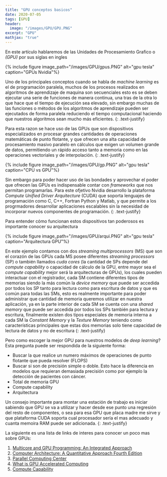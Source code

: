 ```yaml
---
title: "GPU conceptos basicos"
date: 2020-07-05
tags: [GPU]
header:
  image: "/images/GPU/GPU.PNG"
excerpt: "GPU"
mathjax: "true"
---
```



En este artículo hablaremos de las Unidades de Procesamiento Grafico o *(GPU)* por sus siglas en ingles  

{% include figure image_path="/images/GPU/gpus.PNG" alt="gpu tesla" caption="GPUs Nvidia"%}


Uno de los principales conceptos cuando se habla de *machine learning* es el de programación paralela, muchos de los procesos realizados en algoritmos de aprendizaje de maquina son secuenciales esto es se deben ejecutar una serie de funciones de manera continua, una tras de la otra lo que hace que el tiempo de ejecución sea elevado, sin embargo muchas de las funciones o métodos de los algoritmos de aprendizaje pueden ser ejecutados de forma paralela reduciendo el tiempo computacional haciendo que nuestros algoritmos sean mucho más eficientes. 
{: .text-justify}

Para esta razon se hace uso de las GPUs que son dispositivos especializados en procesar grandes cantidades de operaciones matemáticas de punto flotante, y  que ofrecen una alta capacidad de procesamiento masivo paralelo en cálculos que exigen un volumen grande de datos, permitiendo un rápido acceso  tanto a memoria como en las operaciones vectoriales y de interpolación.
{: .text-justify}


{% include figure image_path="/images/GPU/gp.PNG" alt="gpu tesla" caption="CPU vs GPU"%}


Sin embargo para poder hacer uso de las bondades y aprovechar el poder que ofrecen las GPUs es indispensable contar con *frameworks* que nos permitan programarlas. Para este ofjetivo Nvidia desarrollo la plataforma  *Compute Unified Driver Arquitecture* (CUDA)  que soporta lenguajes de programación como C, C++, Fortran Python y Matlab, y que permite a los progrmadores desarrollar aplicaciones escalables sin la necesidad de incorporar nuevos componentes de programación.
{: .text-justify}


Para entender cómo funcionan estos dispositivos tan poderosos es importante conocer su arquitectura

{% include figure image_path="/images/GPU/arqui.PNG" alt="gpu tesla" caption="Arquitectura GPU"%}



En este ejemplo contamos con dos *streaming multiprocessors* (MS) que son el corazón de las GPUs cada MS posee diferentes *streaming processors* (SP) o también llamados *cuda cores* (la cantidad de SPs depende del *compute capability* o capacidad de cálculo de la GPU, entre mayor sea el *compute capability* mejor será la arquitecturas de GPUs), los cuales pueden interactuar con el registrador, cada SM contiene diferentes tipos de memorias siendo la más común la *device memory* que puede ser accedida por todos los SP tanto  para lectura como para escritura de datos y que es común para todas las SMs, esto es realmente importante para poder administrar que cantidad de memoria queremos utilizar en nuestra aplicación, ya en la parte interior de cada SM se cuenta con una *shared memory* que puede ser accedida por todos los SPs también para lectura y escritura, finalmente existen dos tipos especiales de memoria interna a cada SM la *Constant Memory* y la *Texture Memory* teniendo como características principales que estas dos memorias solo tiene capacidad de lectura de datos y no de escritura 
{: .text-justify}


Pero como escoger la mejor GPU para nuestros modelos de *deep learning*? Esta pregunta puede ser respondida de la siguiente forma:

* Buscar la que realice un numero máximos de operaciones de punto flotante que pueda resolver (FLOPS)
* Buscar si son de precisión simple o doble. Esto hace la diferencia en modelos que requieran demasiada precisión como por ejemplo la detección de pacientes con cáncer.
* Total de memoria GPU
* Compute capability
* Arquitectura

Un consejo importante para montar una estación de trabajo es iniciar sabiendo que GPU se va a utilizar y hacer desde ese punto una regresión del resto de componentes, o sea para esa GPU que placa madre me sirve y que plataforma CUDA soporta cual procesador sería el mas adecuado y cuanta memoira RAM puede ser adicionada. 
{: .text-justify}



La siguiente es una lista de links de interes para conocer un poco mas sobre GPUs:
1. [Multicore and GPU Programming: An Integrated Approach](https://www.amazon.com.br/Multicore-GPU-Programming-Integrated-Approach-ebook/dp/B00QWZ2690/ref=sr_1_1?ie=UTF8&qid=1496876593&sr=8-1&keywords=Multicore+and+GPU+Programming%3A+An+Integrated+Approach)
2. [Computer Architecture: A Quantitative Approach Fourth Edition](https://users.dimi.uniud.it/~antonio.dangelo/OpSys/materials/Computer_Architecture.pdf)
3. [Parallel Computing Center](http://parallelcompute.sourceforge.net/parcom.php)
3. [What is GPU Accelerated Computing](http://www.nvidia.com/object/what-is-gpu-computing.html)
3. [Compute Capability](https://developer.nvidia.com/cuda-gpus)
